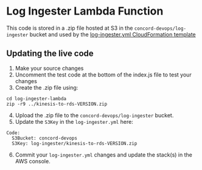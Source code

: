 # Log Ingester Lambda Function

This code is stored in a .zip file hosted at S3 in the `concord-devops/log-ingester` bucket and used by the [log-ingester.yml CloudFormation template](https://github.com/concord-consortium/cloud-formation/)

## Updating the live code

1. Make your source changes
2. Uncomment the test code at the bottom of the index.js file to test your changes
3. Create the .zip file using:

```
cd log-ingester-lambda
zip -r9 ../kinesis-to-rds-VERSION.zip
```

4. Upload the .zip file to the `concord-devops/log-ingester` bucket.
5. Update the `S3Key` in the `log-ingester.yml` here:

```
Code:
  S3Bucket: concord-devops
  S3Key: log-ingester/kinesis-to-rds-VERSION.zip
```

6. Commit your `log-ingester.yml` changes and update the stack(s) in the AWS console.
